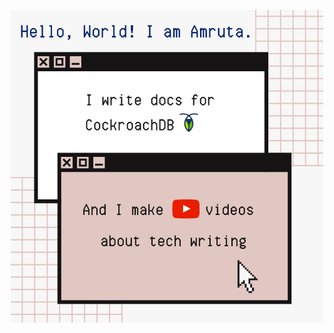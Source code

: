 
<p align="center">
  <img src="https://github.com/Amruta-Ranade/Amruta-Ranade/blob/master/GitHub%20Profile%20README%20image.png" alt="image" width="500" height="500">
</p>



<!--
![Image](https://github.com/Amruta-Ranade/Amruta-Ranade/blob/master/GitHub%20Profile%20README%20image.png)

### Hi there 👋
**Amruta-Ranade/Amruta-Ranade** is a ✨ _special_ ✨ repository because its `README.md` (this file) appears on your GitHub profile.

Here are some ideas to get you started:

- 🔭 I’m currently working on ...
- 🌱 I’m currently learning ...
- 👯 I’m looking to collaborate on ...
- 🤔 I’m looking for help with ...
- 💬 Ask me about ...
- 📫 How to reach me: ...
- 😄 Pronouns: ...
- ⚡ Fun fact: ...
-->
